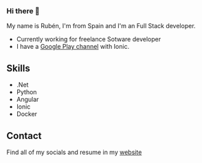 ### Hi there 👋

My name is Rubén, I'm from Spain and I'm an Full Stack developer.

* Currently working for freelance Sotware developer
* I have a [Google Play channel](https://play.google.com/store/apps/developer?id=Lancho) with Ionic.

## Skills

* .Net
* Python
* Angular
* Ionic
* Docker

## Contact

Find all of my socials and resume in my [website](https://rubenlancho.com)
